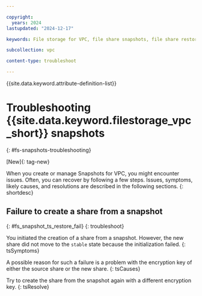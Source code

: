 ```yaml
---

copyright:
  years: 2024
lastupdated: "2024-12-17"

keywords: File storage for VPC, file share snapshots, file share restore

subcollection: vpc

content-type: troubleshoot

---
```


{{site.data.keyword.attribute-definition-list}}

# Troubleshooting {{site.data.keyword.filestorage_vpc_short}} snapshots
{: #fs-snapshots-troubleshooting}

[New]{: tag-new}

When you create or manage Snapshots for VPC, you might encounter issues. Often, you can recover by following a few steps. Issues, symptoms, likely causes, and resolutions are described in the following sections.
{: shortdesc}

## Failure to create a share from a snapshot
{: #fs_snapshot_ts_restore_fail}
{: troubleshoot}

You initiated the creation of a share from a snapshot. However, the new share did not move to the `stable` state because the initialization failed. 
{: tsSymptoms}

A possible reason for such a failure is a problem with the encryption key of either the source share or the new share.
{: tsCauses}

Try to create the share from the snapshot again with a different encryption key.
{: tsResolve}
